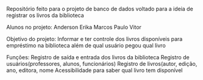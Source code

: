 Repositório feito para o projeto de banco de dados voltado para a ideia de registrar os livros da biblioteca

Alunos no projeto:
Anderson
Erika
Marcos
Paulo
Vitor

Objetivo do projeto: 
Informar e ter controle dos livros disponíveis para empréstimo na biblioteca além de qual usuário pegou qual livro

Funções:
Registro de saída e entrada dos livros da biblioteca
Registro de usuários(professores, alunos, funcionários)
Registro de livros(autor, edição, ano, editora, nome
Acessibilidade para saber qual livro tem disponível

